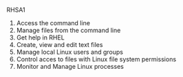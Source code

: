 RHSA1 

1. Access the command line
2. Manage files from the command line
3. Get help in RHEL
4. Create, view and edit text files
5. Manage local Linux users and groups
6. Control acces to files with Linux file system permissions
7. Monitor and Manage Linux processes
